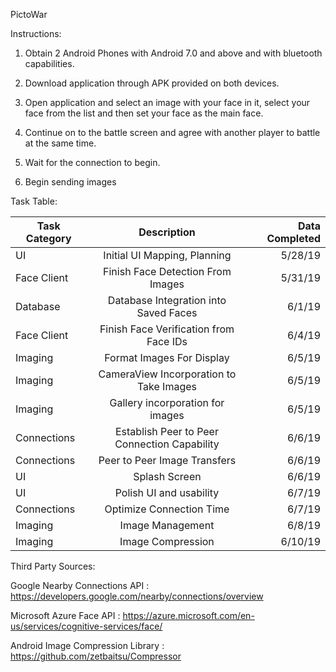 PictoWar

Instructions:

1. Obtain 2 Android Phones with Android 7.0 and above and with bluetooth capabilities.

2. Download application through APK provided on both devices.

3. Open application and select an image with your face in it, select your face from the list and then set your face as the main face.

4. Continue on to the battle screen and agree with another player to battle at the same time.

5. Wait for the connection to begin.

6. Begin sending images

Task Table:

| Task Category | Description   | Data Completed  |
| ------------- |:-------------:| -----:|
| UI            | Initial UI Mapping, Planning | 5/28/19 |
| Face Client   |Finish Face Detection From Images     |   5/31/19 |
| Database   | Database Integration into Saved Faces    |   6/1/19 |
| Face Client   | Finish Face Verification from Face IDs     |   6/4/19 |
| Imaging   | Format Images For Display     |   6/5/19 |
| Imaging   | CameraView Incorporation to Take Images    |   6/5/19 |
| Imaging   | Gallery incorporation for images   |   6/5/19 |
| Connections   | Establish Peer to Peer Connection Capability    |   6/6/19 |
| Connections   | Peer to Peer Image Transfers    |   6/6/19 |
| UI | Splash Screen | 6/6/19 |
| UI  | Polish UI and usability   |   6/7/19 |
| Connections  | Optimize Connection Time   |   6/7/19 |
| Imaging  | Image Management  |   6/8/19 |
| Imaging  | Image Compression  |   6/10/19 |


Third Party Sources:

Google Nearby Connections API : https://developers.google.com/nearby/connections/overview

Microsoft Azure Face API : https://azure.microsoft.com/en-us/services/cognitive-services/face/

Android Image Compression Library : https://github.com/zetbaitsu/Compressor

